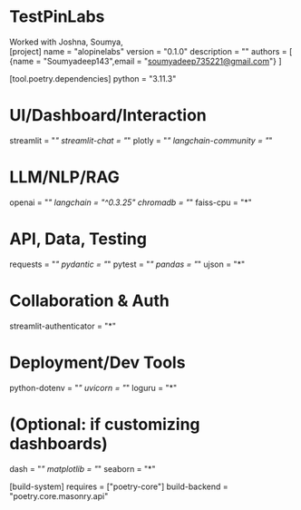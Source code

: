 # TestPinLabs
Worked with Joshna, Soumya,  
[project]
name = "alopinelabs"
version = "0.1.0"
description = ""
authors = [
    {name = "Soumyadeep143",email = "soumyadeep735221@gmail.com"}
]

[tool.poetry.dependencies]
python = "3.11.3"

# UI/Dashboard/Interaction
streamlit = "*"
streamlit-chat = "*"
plotly = "*"
langchain-community = "*"

# LLM/NLP/RAG
openai = "*"
langchain = "^0.3.25"
chromadb = "*"
faiss-cpu = "*"

# API, Data, Testing
requests = "*"
pydantic = "*"
pytest = "*"
pandas = "*"
ujson = "*"

# Collaboration & Auth
streamlit-authenticator = "*"

# Deployment/Dev Tools
python-dotenv = "*"
uvicorn = "*"
loguru = "*"

# (Optional: if customizing dashboards)
dash = "*"
matplotlib = "*"
seaborn = "*"

[build-system]
requires = ["poetry-core"]
build-backend = "poetry.core.masonry.api"

